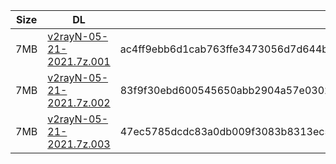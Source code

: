 |    Size   |     DL  | sha512sum |
|  ---  |  ---  |  ---  |
| 7MB | [v2rayN-05-21-2021.7z.001](https://cdn.jsdelivr.net/gh/googleians/v2rayN@main/v2rayN-05-21-2021.7z.001) | ac4ff9ebb6d1cab763ffe3473056d7d644bf30925ee24c912327edd4677851b7afe378ca3aae6106db638fd75227576f6e5ac0e9bc2a0758b06ccf264d65c8b3 |
| 7MB | [v2rayN-05-21-2021.7z.002](https://cdn.jsdelivr.net/gh/googleians/v2rayN@main/v2rayN-05-21-2021.7z.002) | 83f9f30ebd600545650abb2904a57e0302b922f80edaebb9a3e8b39d97b34f89b6d03cf78aefccc8a396bb96b6bd4092979822fc00c9be73a101766347fa2229 |
| 7MB | [v2rayN-05-21-2021.7z.003](https://cdn.jsdelivr.net/gh/googleians/v2rayN@main/v2rayN-05-21-2021.7z.003) | 47ec5785dcdc83a0db009f3083b8313ec506745a0bb3e6f0651496e9fef75bf162a8e38a0736ac6abe6b479cad7dc72718898678337dbef3547b6fd67d1c1c81 |
